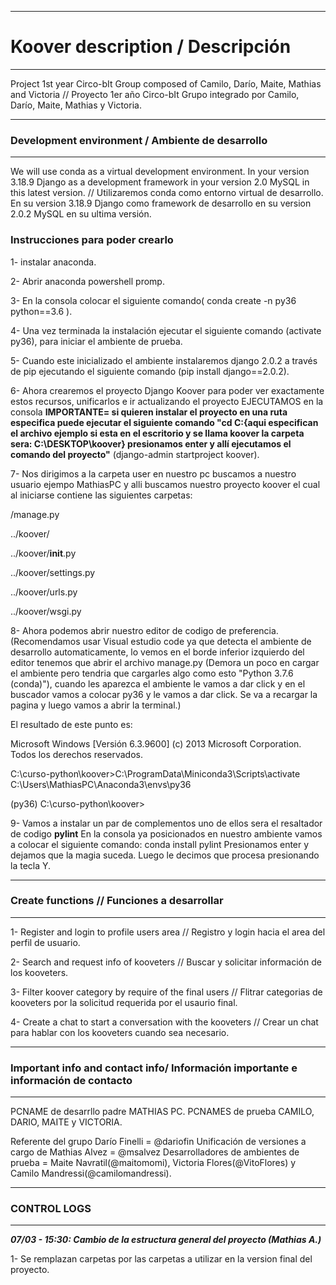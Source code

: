 **********************************
# Koover description / Descripción
**********************************

Project 1st year Circo-bIt
Group composed of Camilo, Darío, Maite, Mathias and Victoria
//
Proyecto 1er año Circo-bIt
Grupo integrado por Camilo, Darío, Maite, Mathias y Victoria.


********************************************************
### Development environment / Ambiente de desarrollo ###
********************************************************
We will use conda as a virtual development environment. In your version 3.18.9
Django as a development framework in your version 2.0
MySQL in this latest version.
//
Utilizaremos conda como entorno virtual de desarrollo. En su version 3.18.9
Django como framework de desarrollo en su version 2.0.2
MySQL en su ultima versión.

### Instrucciones para poder crearlo ###
1- instalar anaconda.

2- Abrir anaconda powershell promp.

3- En la consola colocar el siguiente comando( conda create -n py36 python==3.6 ).

4- Una vez terminada la instalación ejecutar el siguiente comando (activate py36), para iniciar el ambiente de prueba.

5- Cuando este inicializado el ambiente instalaremos django 2.0.2 a través de pip ejecutando el siguiente comando (pip install django==2.0.2).

6- Ahora crearemos el proyecto Django Koover para poder ver exactamente estos recursos, unificarlos e ir actualizando el proyecto
EJECUTAMOS en la consola **IMPORTANTE= si quieren instalar el proyecto en una ruta especifica puede ejecutar el siguiente comando "cd C:\{aqui especifican el archivo ejemplo si esta en el escritorio y se llama koover la carpeta sera: C:\DESKTOP\koover} presionamos enter y allí ejecutamos el comando del proyecto"** (django-admin startproject koover).

7- Nos dirigimos a la carpeta user en nuestro pc buscamos a nuestro usuario ejempo MathiasPC y alli buscamos nuestro proyecto koover el cual al iniciarse contiene las siguientes carpetas:

/manage.py

../koover/

../koover/__init__.py

../koover/settings.py

../koover/urls.py

../koover/wsgi.py

8- Ahora podemos abrir nuestro editor de codigo de preferencia. (Recomendamos usar Visual estudio code ya que detecta el ambiente de desarrollo automaticamente, lo vemos en el borde inferior izquierdo del editor tenemos que abrir el archivo manage.py (Demora un poco en cargar el ambiente pero tendria que cargarles algo como esto "Python 3.7.6 (conda)"), cuando les aparezca el ambiente le vamos a dar click y en el buscador vamos a colocar py36 y le vamos a dar click. Se va a recargar la pagina y luego vamos a abrir la terminal.)

El resultado de este punto es:

Microsoft Windows [Versión 6.3.9600]
(c) 2013 Microsoft Corporation. Todos los derechos reservados.

C:\curso-python\koover>C:\ProgramData\Miniconda3\Scripts\activate C:\Users\MathiasPC\Anaconda3\envs\py36

(py36) C:\curso-python\koover>

9- Vamos a instalar un par de complementos uno de ellos sera el resaltador de codigo **pylint**
En la consola ya posicionados en nuestro ambiente vamos a colocar el siguiente comando:
conda install pylint
Presionamos enter y dejamos que la magia suceda. Luego le decimos que procesa presionando la tecla Y. 


***********************************************
###  Create functions // Funciones a desarrollar ### 
***********************************************

1- Register and login to profile users area // Registro y login hacia el area del perfil de usuario.

2- Search and request info of kooveters // Buscar y solicitar información de los kooveters.

3- Filter koover category by require of the final users //  Flitrar categorias de kooveters por la solicitud requerida por el usaurio final.

4- Create a chat to start a conversation with the kooveters // Crear un chat para hablar con los kooveters cuando sea necesario.

******************************************************************************************
### Important info  and contact info/ Información importante e información de contacto ### 
******************************************************************************************

PCNAME de desarrllo padre MATHIAS PC.
PCNAMES de prueba CAMILO, DARIO, MAITE y VICTORIA.

Referente del grupo Darío Finelli = @dariofin
Unificación de versiones a cargo de Mathias Alvez = @msalvez
Desarrolladores de ambientes de prueba = Maite Navratil(@maitomomi), Victoria Flores(@VitoFlores) y Camilo Mandressi(@camilomandressi).

*********************
### CONTROL LOGS ### 
*********************

***07/03 - 15:30: Cambio de la estructura general del proyecto (Mathias A.)***

1- Se remplazan carpetas por las carpetas a utilizar en la version final del proyecto.






